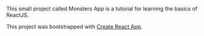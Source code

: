 This small project called Monsters App is a tutorial for learning the basics of ReactJS.

This project was bootstrapped with [Create React App](https://github.com/facebook/create-react-app).